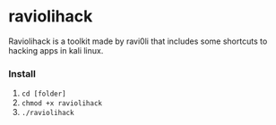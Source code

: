 # raviolihack

Raviolihack is a toolkit made by ravi0li that includes some shortcuts to hacking apps in kali linux.

### Install
1. ```cd [folder]```
2. ```chmod +x raviolihack```
3. ```./raviolihack```
